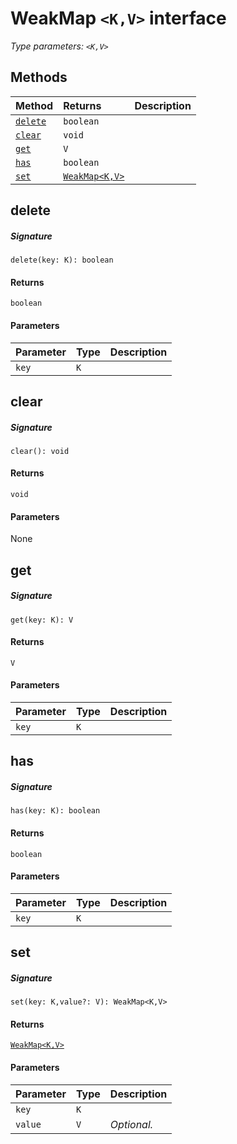 # WeakMap `<K,V>` interface



_Type parameters: `<K,V>`_









## Methods

| Method	   |  Returns	| Description|
|:-------------|:-------|:-----------|
|[`delete`](#delete)      | `boolean` |  |
|[`clear`](#clear)      | `void` |  |
|[`get`](#get)      | `V` |  |
|[`has`](#has)      | `boolean` |  |
|[`set`](#set)      | [`WeakMap<K,V>`](WeakMap.md) |  |



## delete



##### Signature
`delete(key: K): boolean`

#### Returns
`boolean`

#### Parameters


| Parameter	   | Type    | Description |
|:-------------|:---------------|:------------|
| `key`    | `K` |  |


## clear



##### Signature
`clear(): void`

#### Returns
`void`

#### Parameters
None


## get



##### Signature
`get(key: K): V`

#### Returns
`V`

#### Parameters


| Parameter	   | Type    | Description |
|:-------------|:---------------|:------------|
| `key`    | `K` |  |


## has



##### Signature
`has(key: K): boolean`

#### Returns
`boolean`

#### Parameters


| Parameter	   | Type    | Description |
|:-------------|:---------------|:------------|
| `key`    | `K` |  |


## set



##### Signature
`set(key: K,value?: V): WeakMap<K,V>`

#### Returns
[`WeakMap<K,V>`](WeakMap.md)

#### Parameters


| Parameter	   | Type    | Description |
|:-------------|:---------------|:------------|
| `key`    | `K` |  |
| `value`    | `V` | _Optional._ |

